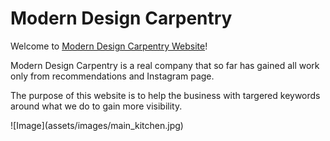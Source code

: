 # Modern Design Carpentry

Welcome to [Modern Design Carpentry Website](https://ivanildeslacey.github.io/1stModernDesignCarpentry/index.html)!

Modern Design Carpentry is a real company that so far has gained all work only from recommendations and Instagram page.
<p>
The purpose of this website is to help the business with targered keywords around what we do to gain more visibility.
</p>
![Image](assets/images/main_kitchen.jpg)
